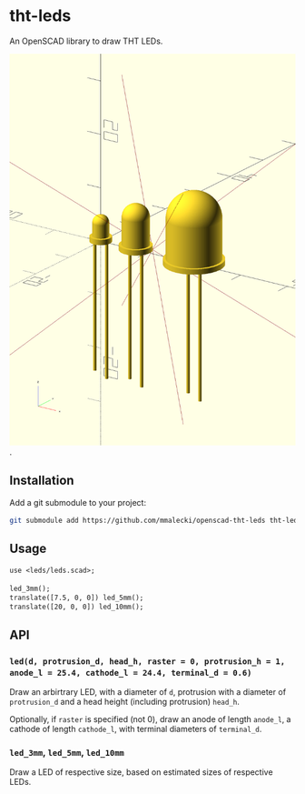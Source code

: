 # tht-leds
An OpenSCAD library to draw THT LEDs.

![Example rendering of a 3 mm, 5 mm and 10 mm LEDs](./examples/all.png).

## Installation
Add a git submodule to your project:

```sh
git submodule add https://github.com/mmalecki/openscad-tht-leds tht-leds
```

## Usage
```openscad
use <leds/leds.scad>;

led_3mm();
translate([7.5, 0, 0]) led_5mm();
translate([20, 0, 0]) led_10mm();
```

## API

### `led(d, protrusion_d, head_h, raster = 0, protrusion_h = 1, anode_l = 25.4, cathode_l = 24.4, terminal_d = 0.6)`
Draw an arbirtrary LED, with a diameter of `d`, protrusion with a diameter of
`protrusion_d` and a head height (including protrusion) `head_h`.

Optionally, if `raster` is specified (not 0), draw an anode of length `anode_l`,
a cathode of length `cathode_l`, with terminal diameters of `terminal_d`.

### `led_3mm`, `led_5mm`, `led_10mm`
Draw a LED of respective size, based on estimated sizes of respective LEDs.
